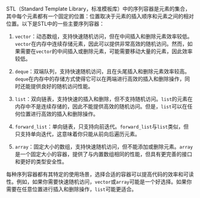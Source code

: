 

STL（Standard Template Library，标准模板库）中的序列容器是元素的集合，其中每个元素都有一个固定的位置：位置取决于元素的插入顺序和元素之间的相对位置。以下是STL中的一些主要序列容器：

1. `vector`：动态数组，支持快速随机访问，但在中间插入和删除元素效率较低。`vector`在内存中连续存储元素，因此可以提供非常高效的随机访问。然而，如果需要在`vector`的中间插入或删除元素，可能需要移动大量的元素，因此效率较低。

2. `deque`：双端队列，支持快速随机访问，且在头尾插入和删除元素效率较高。`deque`在内存中的存储方式使得它可以在两端进行高效的插入和删除操作，同时还能提供良好的随机访问性能。

3. `list`：双向链表，支持快速的插入和删除，但不支持随机访问。`list`的元素在内存中不是连续存储的，因此不能提供高效的随机访问。但是，`list`可以在任何位置进行高效的插入和删除操作。

4. `forward_list`：单向链表，只支持向前迭代。`forward_list`与`list`类似，但只支持单向迭代，这意味着你只能从前向后遍历元素。

5. `array`：固定大小的数组，支持快速随机访问，但不能添加或删除元素。`array`是一个固定大小的容器，提供了与内置数组相同的性能，但具有更完善的接口和更好的类型安全性。

每种序列容器都有其特定的使用场景，选择合适的容器可以提高代码的效率和可读性。例如，如果你需要快速随机访问，`vector`或`array`可能是一个好选择。如果你需要在任意位置进行插入和删除操作，`list`可能更适合。

